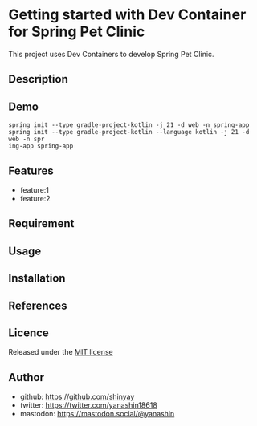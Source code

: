 # Getting started with Dev Container for Spring Pet Clinic

This project uses Dev Containers to develop Spring Pet Clinic.

## Description

## Demo

```shell
spring init --type gradle-project-kotlin -j 21 -d web -n spring-app spring init --type gradle-project-kotlin --language kotlin -j 21 -d web -n spr
ing-app spring-app
```

## Features

- feature:1
- feature:2

## Requirement

## Usage

## Installation

## References

## Licence

Released under the [MIT license](https://gist.githubusercontent.com/shinyay/56e54ee4c0e22db8211e05e70a63247e/raw/34c6fdd50d54aa8e23560c296424aeb61599aa71/LICENSE)

## Author

- github: <https://github.com/shinyay>
- twitter: <https://twitter.com/yanashin18618>
- mastodon: <https://mastodon.social/@yanashin>
